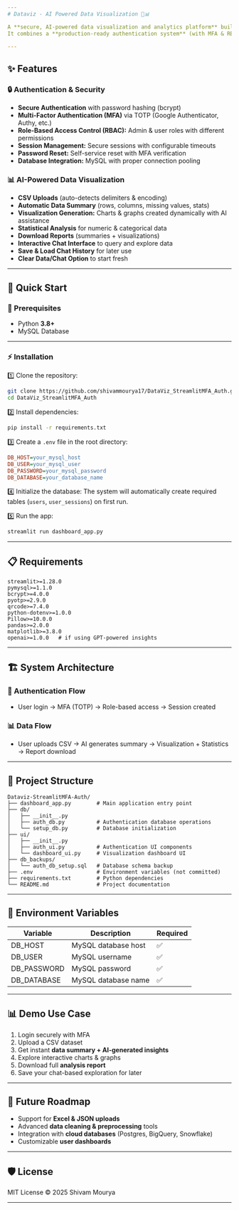 ```yaml
---
# Dataviz - AI Powered Data Visualization 🔐📊

A **secure, AI-powered data visualization and analytics platform** built with Streamlit.
It combines a **production-ready authentication system** (with MFA & RBAC) and an **intelligent data visualization engine** that lets users upload datasets, analyze, visualize, and interact with their data in real-time.

---
```


## ✨ Features

### 🔒 Authentication & Security

* **Secure Authentication** with password hashing (bcrypt)
* **Multi-Factor Authentication (MFA)** via TOTP (Google Authenticator, Authy, etc.)
* **Role-Based Access Control (RBAC):** Admin & user roles with different permissions
* **Session Management:** Secure sessions with configurable timeouts
* **Password Reset:** Self-service reset with MFA verification
* **Database Integration:** MySQL with proper connection pooling

### 📊 AI-Powered Data Visualization

* **CSV Uploads** (auto-detects delimiters & encoding)
* **Automatic Data Summary** (rows, columns, missing values, stats)
* **Visualization Generation:** Charts & graphs created dynamically with AI assistance
* **Statistical Analysis** for numeric & categorical data
* **Download Reports** (summaries + visualizations)
* **Interactive Chat Interface** to query and explore data
* **Save & Load Chat History** for later use
* **Clear Data/Chat Option** to start fresh

---

## 🚀 Quick Start

### 🔧 Prerequisites

* Python **3.8+**
* MySQL Database

---

### ⚡ Installation

1️⃣ Clone the repository:

```bash
git clone https://github.com/shivammourya17/DataViz_StreamlitMFA_Auth.git
cd DataViz_StreamlitMFA_Auth
```

2️⃣ Install dependencies:

```bash
pip install -r requirements.txt
```

3️⃣ Create a `.env` file in the root directory:

```ini
DB_HOST=your_mysql_host
DB_USER=your_mysql_user
DB_PASSWORD=your_mysql_password
DB_DATABASE=your_database_name
```

4️⃣ Initialize the database:
The system will automatically create required tables (`users`, `user_sessions`) on first run.

5️⃣ Run the app:

```bash
streamlit run dashboard_app.py
```

---

## 📋 Requirements

```
streamlit>=1.28.0
pymysql>=1.1.0
bcrypt>=4.0.0
pyotp>=2.9.0
qrcode>=7.4.0
python-dotenv>=1.0.0
Pillow>=10.0.0
pandas>=2.0.0
matplotlib>=3.8.0
openai>=1.0.0   # if using GPT-powered insights
```

---

## 🏗️ System Architecture

### 🔐 Authentication Flow

* User login → MFA (TOTP) → Role-based access → Session created

### 📊 Data Flow

* User uploads CSV → AI generates summary → Visualization + Statistics → Report download

---

## 📁 Project Structure

```
Dataviz-StreamlitMFA-Auth/
├── dashboard_app.py        # Main application entry point
├── db/
│   ├── __init__.py
│   ├── auth_db.py          # Authentication database operations
│   └── setup_db.py         # Database initialization
├── ui/
│   ├── __init__.py
│   ├── auth_ui.py          # Authentication UI components
│   └── dashboard_ui.py     # Visualization dashboard UI
├── db_backups/
│   └── auth_db_setup.sql   # Database schema backup
├── .env                    # Environment variables (not committed)
├── requirements.txt        # Python dependencies
└── README.md               # Project documentation
```

---

## 🔐 Environment Variables

| Variable     | Description         | Required |
| ------------ | ------------------- | -------- |
| DB\_HOST     | MySQL database host | ✅        |
| DB\_USER     | MySQL username      | ✅        |
| DB\_PASSWORD | MySQL password      | ✅        |
| DB\_DATABASE | MySQL database name | ✅        |

---

## 📊 Demo Use Case

1. Login securely with MFA
2. Upload a CSV dataset
3. Get instant **data summary + AI-generated insights**
4. Explore interactive charts & graphs
5. Download full **analysis report**
6. Save your chat-based exploration for later

---

## 🌟 Future Roadmap

* Support for **Excel & JSON uploads**
* Advanced **data cleaning & preprocessing** tools
* Integration with **cloud databases** (Postgres, BigQuery, Snowflake)
* Customizable **user dashboards**

---

## 🛡️ License

MIT License © 2025 Shivam Mourya

---
